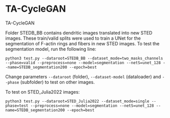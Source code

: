 # TA-CycleGAN
TA-CycleGAN

Folder STEDB_BB contains dendritic images translated into new STED images. These train/valid splits were used to train a UNet for the segmentation of F-actin rings and fibers in new STED images. To test the segmentation model, run the following line:

```
python3 test.py --dataroot=STEDB_BB --dataset_mode=two_masks_channels --phase=valid --preprocess=none --model=segmentation --netS=unet_128 --name=STEDB_segmentation200 --epoch=best
```

Change parameters ```--dataroot``` (folder), ```--dataset-model``` (dataloader) and ```--phase``` (subfolder) to test on other images.

To test on STED_Julia2022 images:

```
python3 test.py --dataroot=STED_Julia2022 --dataset_mode=single --phase=test --preprocess=none --model=segmentation --netS=unet_128 --name=STEDB_segmentation200 --epoch=best
```
